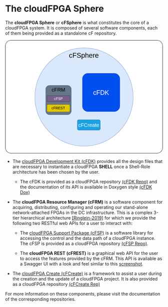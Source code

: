 
# The cloudFPGA Sphere

The **cloudFPGA Sphere** or **cFSphere** is what constitutes the core of a cloudFPGA system. 
It is composed of several software components, each of them being provided as a standalone 
cF repository.       

![Bus-attached vs Network-attached FPGAs](./imgs/cfsphere.png)

* The [cloudFPGA Development Kit (cFDK)](https://cloudfpga.github.io/Doc/pages/CFSPHERE/cfdk.html) 
  provides all the design files that are necessary to instantiate a cloudFPGA **SHELL** once a 
  Shell-Role architecture has been chosen by the user.
  * The cFDK is provided as a cloudFPGA repository [(cFDK Repo)](https://github.com/cloudFPGA/cFDK/) 
    and the documentation of its API is available in Doxygen style 
    [(cFDK Dox)](https://cloudfpga.github.io/Dox/index.html) 
  

* The **cloudFPGA Resource Manager (cFRM)** is a software component for acquiring, distributing, 
  configuring and operating our stand-alone network-attached FPGAs in the DC infrastructure. 
  This is a complex 3-tier hierarchical architecture 
  [\[Ringlein-2019\]](https://www.zurich.ibm.com/pdf/fpga/FPL_2019.pdf) for which we provide the
  following two RESTful web APIs for a user to interact with:
  
  * The [cloudFPGA Support Package (cFSP)](https://cloudfpga.github.io/Doc/pages/CFSPHERE/cfsp.html) 
    is a software library for accessing the control and the data path of a cloudFPGA instance. 
    The cFSP is provided as a cloudFPGA repository [(cFSP Repo)](https://github.com/cloudFPGA/cFSP).
  
  * The **cloudFPGA REST (cFREST)** is a graphical web API for the user to access the features 
    provided by the cFRM. This API is available as a Swagger UI with a look and feel similar to 
    this [screenshot](./imgs/cFREST.jpeg).  

  
* The [cloudFPGA Create (cFCreate)](https://cloudfpga.github.io/Doc/pages/CFSPHERE/cfcreate.html) is a framework 
  to assist a user during the creation and the update of a cloudFPGA project. It is also provided
  as a cloudFPGA repository [(cFCreate Rep)](https://github.com/cloudFPGA/cFCreate)
  

For more information on these components, please visit the documentation of the corresponding 
repositories. 
